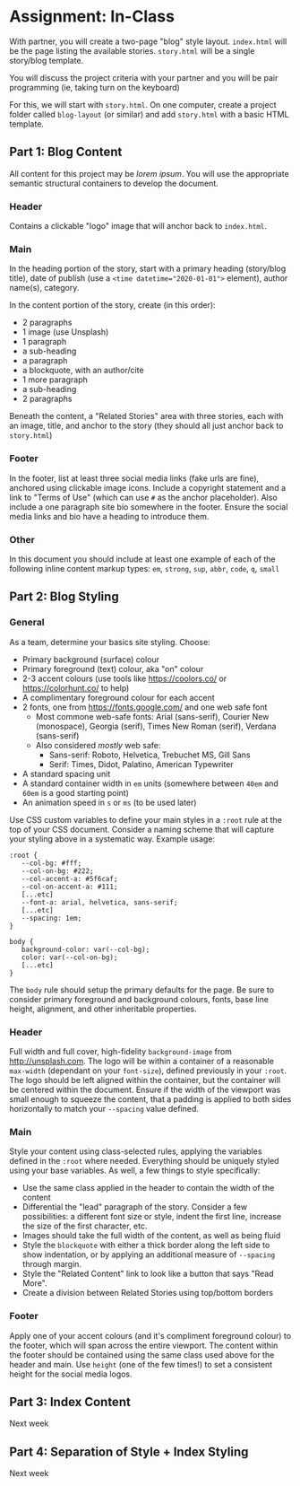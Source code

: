 # Assignment: In-Class

With partner, you will create a two-page "blog" style layout. `index.html` will be the page listing the available stories. `story.html` will be a single story/blog template. 

You will discuss the project criteria with your partner and you will be pair programming (ie, taking turn on the keyboard)

For this, we will start with `story.html`. On one computer, create a project folder called `blog-layout` (or similar) and add `story.html` with a basic HTML template. 

## Part 1: Blog Content

All content for this project may be _lorem ipsum_. You will use the appropriate semantic structural containers to develop the document.


### Header 

Contains a clickable "logo" image that will anchor back to `index.html`. 

### Main

In the heading portion of the story, start with a primary heading (story/blog title), date of publish (use a `<time datetime="2020-01-01">` element), author name(s), category.

In the content portion of the story, create (in this order):
- 2 paragraphs
- 1 image (use Unsplash)
- 1 paragraph
- a sub-heading
- a paragraph
- a blockquote, with an author/cite
- 1 more paragraph
- a sub-heading
- 2 paragraphs

Beneath the content, a "Related Stories" area with three stories, each with an image, title, and anchor to the story (they should all just anchor back to `story.html`)

### Footer

In the footer, list at least three social media links (fake urls are fine), anchored using clickable image icons. Include a copyright statement and a link to "Terms of Use" (which can use `#` as the anchor placeholder). Also include a one paragraph site bio somewhere in the footer. Ensure the social media links and bio have a heading to introduce them.

### Other

In this document you should include at least one example of each of the following inline content markup types: `em`, `strong`, `sup`, `abbr`, `code`, `q`, `small`


## Part 2: Blog Styling

### General

As a team, determine your basics site styling. Choose:
- Primary background (surface) colour
- Primary foreground (text) colour, aka "on" colour
- 2-3 accent colours (use tools like <https://coolors.co/> or <https://colorhunt.co/> to help)
- A complimentary foreground colour for each accent
- 2 fonts, one from <https://fonts.google.com/> and one web safe font 
  - Most commone web-safe fonts: Arial (sans-serif), Courier New (monospace), Georgia (serif), Times New Roman (serif), Verdana (sans-serif)
  - Also considered _mostly_ web safe: 
    - Sans-serif: Roboto, Helvetica, Trebuchet MS, Gill Sans
    - Serif: Times, Didot, Palatino, American Typewriter
- A standard spacing unit
- A standard container width in `em` units (somewhere between `40em` and `60em` is a good starting point)
- An animation speed in `s` or `ms` (to be used later)

Use CSS custom variables to define your main styles in a `:root` rule at the top of your CSS document. Consider a naming scheme that will capture your styling above in a systematic way. Example usage:

```
:root {
   --col-bg: #fff;
   --col-on-bg: #222;
   --col-accent-a: #5f6caf;
   --col-on-accent-a: #111;
   [...etc]
   --font-a: arial, helvetica, sans-serif;
   [...etc]
   --spacing: 1em;
}

body {
   background-color: var(--col-bg);
   color: var(--col-on-bg);
   [...etc]
}
```

The `body` rule should setup the primary defaults for the page. Be sure to consider primary foreground and background colours, fonts, base line height, alignment, and other inheritable properties.

### Header

Full width and full cover, high-fidelity `background-image` from <http://unsplash.com>. The logo will be within a container of a reasonable `max-width` (dependant on your `font-size`), defined previously in your `:root`. The logo should be left aligned within the container, but the container will be centered within the document. Ensure if the width of the viewport was small enough to squeeze the content, that a padding is applied to both sides horizontally to match your `--spacing` value defined.

### Main

Style your content using class-selected rules, applying the variables defined in the `:root` where needed. Everything should be uniquely styled using your base variables. As well, a few things to style specifically:

- Use the same class applied in the header to contain the width of the content
- Differential the "lead" paragraph of the story. Consider a few possibilities: a different font size or style, indent the first line, increase the size of the first character, etc.
- Images should take the full width of the content, as well as being fluid
- Style the `blockquote` with either a thick border along the left side to show indentation, or by applying an additional measure of `--spacing` through margin.
- Style the "Related Content" link to look like a button that says "Read More".
- Create a division between Related Stories using top/bottom borders

### Footer

Apply one of your accent colours (and it's compliment foreground colour) to the footer, which will span across the entire viewport. The content within the footer should be contained using the same class used above for the header and main. Use `height` (one of the few times!) to set a consistent height for the social media logos.


## Part 3: Index Content

Next week


## Part 4: Separation of Style + Index Styling

Next week

